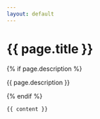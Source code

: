 ```yaml
---
layout: default
---
```


<div class="main-content-wrap">
  <div class="main-content">
    <div class="page-header">
      <h1>{{ page.title }}</h1>
      {% if page.description %}
      <p class="page-description">{{ page.description }}</p>
      {% endif %}
    </div>

    {{ content }}
  </div>
</div>